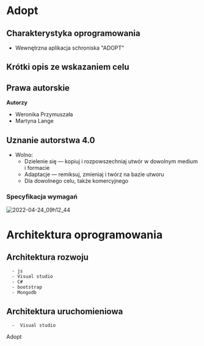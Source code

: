 # Adopt


## Charakterystyka oprogramowania
- Wewnętrzna aplikacja schroniska "ADOPT"

## Krótki opis ze wskazaniem celu


## Prawa autorskie
**Autorzy**

- Weronika Przymuszała
- Martyna Lange

## Uznanie autorstwa 4.0
 - Wolno:
      - Dzielenie się — kopiuj i rozpowszechniaj utwór w dowolnym medium i formacie
      - Adaptacje — remiksuj, zmieniaj i twórz na bazie utworu
      - Dla dowolnego celu, także komercyjnego

### Specyfikacja wymagań
![2022-04-24_09h12_44](https://user-images.githubusercontent.com/26117702/164964620-736e2f1d-ad2e-4554-9d30-a79e3d69ea0b.png)


# Architektura oprogramowania
## Architektura rozwoju
      - js
      - Visual studio
      - C#
      - bootstrap
      - Mongodb
## Architektura uruchomieniowa
      -  Visual studio


<p>Adopt</p>
